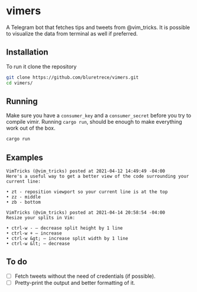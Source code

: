# vimers
A Telegram bot that fetches tips and tweets from @vim_tricks. It is possible to visualize the data from terminal as well if preferred.  

## Installation

To run it clone the repository 

```sh
git clone https://github.com/bluretrece/vimers.git
cd vimers/
```
## Running
Make sure you have a ```consumer_key``` and a ```consumer_secret``` before you try to compile vimir. Running ```cargo run```, should be enough to make everything work out of the box.

```sh
cargo run
```
## Examples

```
VimTricks (@vim_tricks) posted at 2021-04-12 14:49:49 -04:00
Here's a useful way to get a better view of the code surrounding your current line:

• zt - reposition viewport so your current line is at the top
• zz - middle
• zb - bottom

```
```
VimTricks (@vim_tricks) posted at 2021-04-14 20:58:54 -04:00
Resize your splits in Vim:

• ctrl-w - – decrease split height by 1 line
• ctrl-w + – increase
• ctrl-w &gt; – increase split width by 1 line
• ctrl-w &lt; – decrease
```
## To do
- [ ] Fetch tweets without the need of credentials (if possible).
- [ ] Pretty-print the output and better formatting of it.
